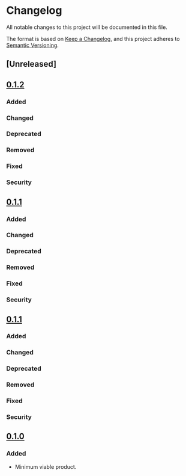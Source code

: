 # Changelog

All notable changes to this project will be documented in this file.

The format is based on [Keep a Changelog](https://keepachangelog.com/en/1.0.0/),
and this project adheres to [Semantic Versioning](https://semver.org/spec/v2.0.0.html).


## [Unreleased]

## [0.1.2]

### Added

### Changed

### Deprecated

### Removed

### Fixed

### Security


## [0.1.1]

### Added

### Changed

### Deprecated

### Removed

### Fixed

### Security


## [0.1.1]

### Added

### Changed

### Deprecated

### Removed

### Fixed

### Security

## [0.1.0]

### Added
- Minimum viable product.

[0.1.2]: https://github.com/billyrieger/smeagol/tree/a16cf353ede16e3c7baab517f2b88a2e3074dc51
[0.1.1]: https://github.com/billyrieger/smeagol/tree/833c62bb14305686ae1b0cda4a921481141d2dd2
[0.1.0]: https://github.com/billyrieger/smeagol/tree/37e843f1b76dd433900887d17de5854a8d464066
